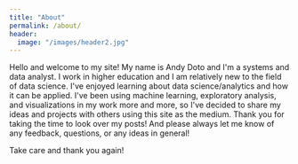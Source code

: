 ```yaml
---
title: "About"
permalink: /about/
header:
  image: "/images/header2.jpg"
---
```


Hello and welcome to my site! My name is Andy Doto and I'm a systems and
data analyst. I work in higher education and I am relatively new to the field of
data science. I've enjoyed learning about data science/analytics and how it can be
applied. I've been using machine learning, exploratory analysis, and visualizations
in my work more and more, so I've decided to share my ideas and projects with others
using this site as the medium. Thank you for taking the time to look over my posts!
And please always let me know of any feedback, questions, or any ideas in general!

Take care and thank you again!
